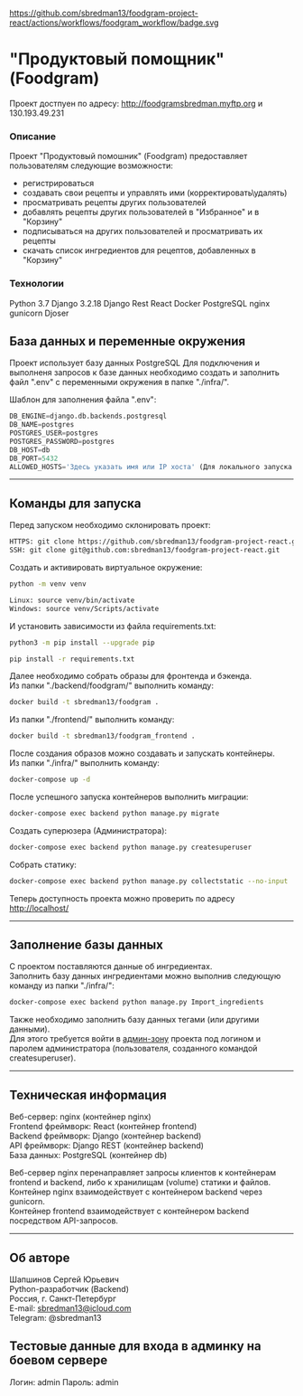 https://github.com/sbredman13/foodgram-project-react/actions/workflows/foodgram_workflow/badge.svg


# "Продуктовый помощник" (Foodgram)

Проект достпуен по адресу: http://foodgramsbredman.myftp.org и 130.193.49.231

### Описание

Проект "Продуктовый помошник" (Foodgram) предоставляет пользователям следующие возможности:
  - регистрироваться
  - создавать свои рецепты и управлять ими (корректировать\удалять)
  - просматривать рецепты других пользователей
  - добавлять рецепты других пользователей в "Избранное" и в "Корзину"
  - подписываться на других пользователей и просматривать их рецепты
  - скачать список ингредиентов для рецептов, добавленных в "Корзину"

### Технологии
Python 3.7
Django 3.2.18 
Django Rest
React
Docker
PostgreSQL
nginx
gunicorn
Djoser


## База данных и переменные окружения

Проект использует базу данных PostgreSQL 
Для подключения и выполненя запросов к базе данных необходимо создать и заполнить файл ".env" с переменными окружения в папке "./infra/".

Шаблон для заполнения файла ".env":
```python
DB_ENGINE=django.db.backends.postgresql
DB_NAME=postgres
POSTGRES_USER=postgres
POSTGRES_PASSWORD=postgres
DB_HOST=db
DB_PORT=5432
ALLOWED_HOSTS='Здесь указать имя или IP хоста' (Для локального запуска - 127.0.0.1)
```

---
## Команды для запуска

Перед запуском необходимо склонировать проект:
```bash
HTTPS: git clone https://github.com/sbredman13/foodgram-project-react.git
SSH: git clone git@github.com:sbredman13/foodgram-project-react.git
```

Cоздать и активировать виртуальное окружение:
```bash
python -m venv venv
```
```bash
Linux: source venv/bin/activate
Windows: source venv/Scripts/activate
```

И установить зависимости из файла requirements.txt:
```bash
python3 -m pip install --upgrade pip
```
```bash
pip install -r requirements.txt
```

Далее необходимо собрать образы для фронтенда и бэкенда.  
Из папки "./backend/foodgram/" выполнить команду:
```bash
docker build -t sbredman13/foodgram .
```

Из папки "./frontend/" выполнить команду:
```bash
docker build -t sbredman13/foodgram_frontend .
```

После создания образов можно создавать и запускать контейнеры.  
Из папки "./infra/" выполнить команду:
```bash
docker-compose up -d
```

После успешного запуска контейнеров выполнить миграции:
```bash
docker-compose exec backend python manage.py migrate
```

Создать суперюзера (Администратора):
```bash
docker-compose exec backend python manage.py createsuperuser
```

Собрать статику:
```bash
docker-compose exec backend python manage.py collectstatic --no-input
```

Теперь доступность проекта можно проверить по адресу [http://localhost/](http://localhost/)

---
## Заполнение базы данных 

С проектом поставляются данные об ингредиентах.  
Заполнить базу данных ингредиентами можно выполнив следующую команду из папки "./infra/":
```bash
docker-compose exec backend python manage.py Import_ingredients
```

Также необходимо заполнить базу данных тегами (или другими данными).  
Для этого требуется войти в [админ-зону](http://localhost/admin/)
проекта под логином и паролем администратора (пользователя, созданного командой createsuperuser).

---
## Техническая информация

Веб-сервер: nginx (контейнер nginx)  
Frontend фреймворк: React (контейнер frontend)  
Backend фреймворк: Django (контейнер backend)  
API фреймворк: Django REST (контейнер backend)  
База данных: PostgreSQL (контейнер db)

Веб-сервер nginx перенаправляет запросы клиентов к контейнерам frontend и backend, либо к хранилищам (volume) статики и файлов.  
Контейнер nginx взаимодействует с контейнером backend через gunicorn.  
Контейнер frontend взаимодействует с контейнером backend посредством API-запросов.

---
## Об авторе

Шапшинов Сергей Юрьевич  
Python-разработчик (Backend)  
Россия, г. Санкт-Петербург  
E-mail: sbredman13@icloud.com  
Telegram: @sbredman13

## Тестовые данные для входа в админку на боевом сервере

Логин: admin
Пароль: admin
